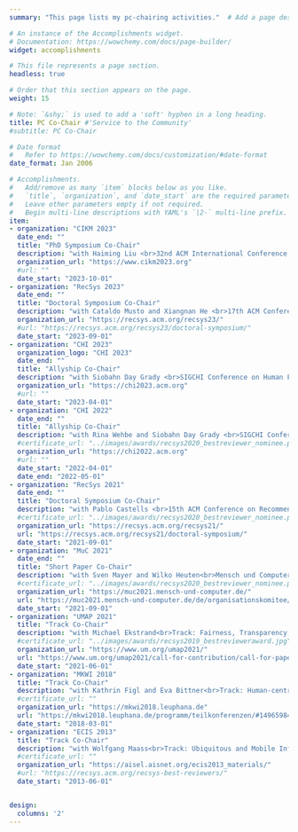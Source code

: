 ```yaml
---
summary: "This page lists my pc-chairing activities."  # Add a page description.

# An instance of the Accomplishments widget.
# Documentation: https://wowchemy.com/docs/page-builder/
widget: accomplishments

# This file represents a page section.
headless: true

# Order that this section appears on the page.
weight: 15

# Note: `&shy;` is used to add a 'soft' hyphen in a long heading.
title: PC Co-Chair #'Service to the Community'
#subtitle: PC Co-Chair

# Date format
#   Refer to https://wowchemy.com/docs/customization/#date-format
date_format: Jan 2006

# Accomplishments.
#   Add/remove as many `item` blocks below as you like.
#   `title`, `organization`, and `date_start` are the required parameters.
#   Leave other parameters empty if not required.
#   Begin multi-line descriptions with YAML's `|2-` multi-line prefix.
item:
- organization: "CIKM 2023"
  date_end: ""
  title: "PhD Symposium Co-Chair"
  description: "with Haiming Liu <br>32nd ACM International Conference on Information and Knowledge Management (CIKM 2023)"
  organization_url: "https://www.cikm2023.org"
  #url: ""
  date_start: "2023-10-01"
- organization: "RecSys 2023"
  date_end: ""
  title: "Doctoral Symposium Co-Chair"
  description: "with Cataldo Musto and Xiangnan He <br>17th ACM Conference on Recommender Systems (RecSys 2021)"
  organization_url: "https://recsys.acm.org/recsys23/"
  #url: "https://recsys.acm.org/recsys23/doctoral-symposium/"
  date_start: "2023-09-01"
- organization: "CHI 2023"
  organization_logo: "CHI 2023"
  date_end: ""
  title: "Allyship Co-Chair"
  description: "with Siobahn Day Grady <br>SIGCHI Conference on Human Factors in Computing Systems (CHI 2023)"
  organization_url: "https://chi2023.acm.org"
  #url: ""
  date_start: "2023-04-01"
- organization: "CHI 2022"
  date_end: ""
  title: "Allyship Co-Chair"
  description: "with Rina Wehbe and Siobahn Day Grady <br>SIGCHI Conference on Human Factors in Computing Systems (CHI 2022)"
  #certificate_url: "../images/awards/recsys2020_bestreviewer_nominee.png"
  organization_url: "https://chi2022.acm.org"
  #url: ""
  date_start: "2022-04-01"
  date_end: "2022-05-01"
- organization: "RecSys 2021"
  date_end: ""
  title: "Doctoral Symposium Co-Chair"
  description: "with Pablo Castells <br>15th ACM Conference on Recommender Systems (RecSys 2021)"
  #certificate_url: "../images/awards/recsys2020_bestreviewer_nominee.png"
  organization_url: "https://recsys.acm.org/recsys21/"
  url: "https://recsys.acm.org/recsys21/doctoral-symposium/"
  date_start: "2021-09-01"
- organization: "MuC 2021"
  date_end: ""
  title: "Short Paper Co-Chair"
  description: "with Sven Mayer and Wilko Heuten<br>Mensch und Computer 2021 (MuC 2021)"
  #certificate_url: "../images/awards/recsys2020_bestreviewer_nominee.png"
  organization_url: "https://muc2021.mensch-und-computer.de/"
  url: "https://muc2021.mensch-und-computer.de/de/organisationskomitee/"
  date_start: "2021-09-01"
- organization: "UMAP 2021"
  title: "Track Co-Chair"
  description: "with Michael Ekstrand<br>Track: Fairness, Transparency, Accountability, and Privacy<br>29th Conference on User Modeling, Adaptation and Personalization (UMAP 2021)"
  #certificate_url: "../images/awards/recsys2019_bestrevieweraward.jpg"
  organization_url: "https://www.um.org/umap2021/"
  url: "https://www.um.org/umap2021/call-for-contribution/call-for-papers#privacy/"
  date_start: "2021-06-01"
- organization: "MKWI 2018"
  title: "Track Co-Chair"
  description: "with Kathrin Figl and Eva Bittner<br>Track: Human-centric Information Systems Design and Development<br>Multikonferenz Wirtschaftsinformatik (MKWI 2018)"
  #certificate_url: ""
  organization_url: "https://mkwi2018.leuphana.de"
  url: "https://mkwi2018.leuphana.de/programm/teilkonferenzen/#1496598445423-46e6b47b-d66e"
  date_start: "2018-03-01"
- organization: "ECIS 2013"
  title: "Track Co-Chair"
  description: "with Wolfgang Maass<br>Track: Ubiquitous and Mobile Information Systems<br>21st European Conference on Information Systems (ECIS 2013)"
  #certificate_url: ""
  organization_url: "https://aisel.aisnet.org/ecis2013_materials/"
  #url: "https://recsys.acm.org/recsys-best-reviewers/"
  date_start: "2013-06-01"


design:
  columns: '2' 
---
```


